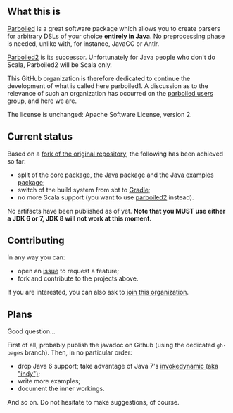 ## What this is

[Parboiled](https://github.com/sirthias/parboiled) is a great software package which allows you to
create parsers for arbitrary DSLs of your choice **entirely in Java**. No preprocessing phase is
needed, unlike with, for instance, JavaCC or Antlr.

[Parboiled2](https://github.com/sirthias/parboiled2) is its successor. Unfortunately for Java people
who don't do Scala, Parboiled2 will be Scala only.

This GitHub organization is therefore dedicated to continue the development of
what is called here parboiled1. A discussion as to the relevance of such an
organization has occurred on the [parboiled users
group](http://users.parboiled.org/Parboiled-quot-1-quot-status-as-of-today-Possibility-of-a-fork-td4024289.html),
and here we are.

The license is unchanged: Apache Software License, version 2.

## Current status

Based on a [fork of the original repository](https://github.com/parboiled1/parboiled), the following
has been achieved so far:

* split of the [core package](https://github.com/parboiled1/parboiled-core), the [Java
  package](https://github.com/parboiled1/parboiled-java) and the [Java examples
  package](https://github.com/parboiled1/parboiled-examples);
* switch of the build system from sbt to [Gradle](http://gradle.org);
* no more Scala support (you want to use
  [parboiled2](https://github.com/sirthias/parboiled2) instead).

No artifacts have been published as of yet. **Note that you MUST use either a JDK 6 or 7, JDK 8 will
not work at this moment.**

## Contributing

In any way you can:

* open an [issue](https://github.com/parboiled1/project-info/issues) to request a feature;
* fork and contribute to the projects above.

If you are interested, you can also ask to [join this organization](https://github.com/parboiled1).

## Plans

Good question...

First of all, probably publish the javadoc on Github (using the dedicated `gh-pages` branch). Then,
in no particular order:

* drop Java 6 support; take advantage of Java 7's [invokedynamic (aka
  "indy")](http://blog.headius.com/2008/09/first-taste-of-invokedynamic.html);
* write more examples;
* document the inner workings.

And so on. Do not hesitate to make suggestions, of course.
